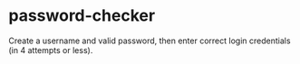 # password-checker
Create a username and valid password, then enter correct login credentials (in 4 attempts or less).
